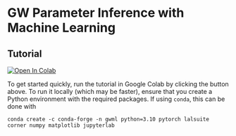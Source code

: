 # GW Parameter Inference with Machine Learning

## Tutorial

[![Open In Colab](https://colab.research.google.com/assets/colab-badge.svg)](https://colab.research.google.com/github/stephengreen/gw-school-corfu-2023/blob/main/tutorial-Corfu-2023.ipynb)

To get started quickly, run the tutorial in Google Colab by clicking the button above. To run it locally (which may be faster), ensure that you create a Python environment with the required packages. If using `conda`, this can be done with
```
conda create -c conda-forge -n gwml python=3.10 pytorch lalsuite corner numpy matplotlib jupyterlab
```
